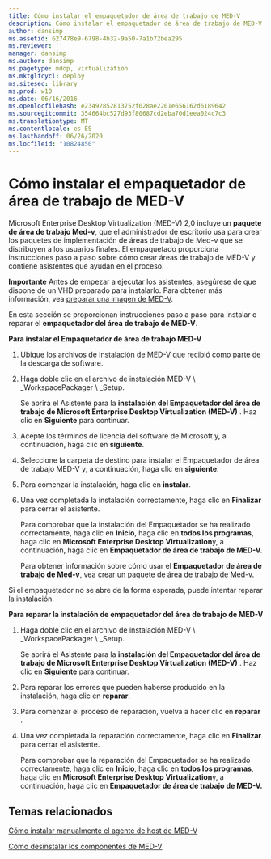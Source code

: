 ```yaml
---
title: Cómo instalar el empaquetador de área de trabajo de MED-V
description: Cómo instalar el empaquetador de área de trabajo de MED-V
author: dansimp
ms.assetid: 627478e9-6798-4b32-9a50-7a1b72bea295
ms.reviewer: ''
manager: dansimp
ms.author: dansimp
ms.pagetype: mdop, virtualization
ms.mktglfcycl: deploy
ms.sitesec: library
ms.prod: w10
ms.date: 06/16/2016
ms.openlocfilehash: e23492852813752f028ae2201e656162d6189642
ms.sourcegitcommit: 354664bc527d93f80687cd2eba70d1eea024c7c3
ms.translationtype: MT
ms.contentlocale: es-ES
ms.lasthandoff: 06/26/2020
ms.locfileid: "10824850"
---
```

# Cómo instalar el empaquetador de área de trabajo de MED-V


Microsoft Enterprise Desktop Virtualization (MED-V) 2,0 incluye un **paquete de área de trabajo Med-v**, que el administrador de escritorio usa para crear los paquetes de implementación de áreas de trabajo de Med-v que se distribuyen a los usuarios finales. El empaquetado proporciona instrucciones paso a paso sobre cómo crear áreas de trabajo de MED-V y contiene asistentes que ayudan en el proceso.

**Importante**  Antes de empezar a ejecutar los asistentes, asegúrese de que dispone de un VHD preparado para instalarlo. Para obtener más información, vea [preparar una imagen de MED-V](prepare-a-med-v-image.md).

 

En esta sección se proporcionan instrucciones paso a paso para instalar o reparar el **empaquetador del área de trabajo de MED-V**.

**Para instalar el Empaquetador de área de trabajo MED-V**

1.  Ubique los archivos de instalación de MED-V que recibió como parte de la descarga de software.

2.  Haga doble clic en el archivo de instalación MED-V \ _WorkspacePackager \ _Setup.

    Se abrirá el Asistente para la **instalación del Empaquetador del área de trabajo de Microsoft Enterprise Desktop Virtualization (MED-V)** . Haz clic en **Siguiente** para continuar.

3.  Acepte los términos de licencia del software de Microsoft y, a continuación, haga clic en **siguiente**.

4.  Seleccione la carpeta de destino para instalar el Empaquetador de área de trabajo MED-V y, a continuación, haga clic en **siguiente**.

5.  Para comenzar la instalación, haga clic en **instalar**.

6.  Una vez completada la instalación correctamente, haga clic en **Finalizar** para cerrar el asistente.

    Para comprobar que la instalación del Empaquetador se ha realizado correctamente, haga clic en **Inicio**, haga clic en **todos los programas**, haga clic en **Microsoft Enterprise Desktop Virtualization**y, a continuación, haga clic en **Empaquetador de área de trabajo de MED-V.**

    Para obtener información sobre cómo usar el **Empaquetador de área de trabajo de Med-v**, vea [crear un paquete de área de trabajo de Med-v](create-a-med-v-workspace-package.md).

Si el empaquetador no se abre de la forma esperada, puede intentar reparar la instalación.

**Para reparar la instalación de empaquetador del área de trabajo de MED-V**

1.  Haga doble clic en el archivo de instalación MED-V \ _WorkspacePackager \ _Setup.

    Se abrirá el Asistente para la **instalación del Empaquetador del área de trabajo de Microsoft Enterprise Desktop Virtualization (MED-V)** . Haz clic en **Siguiente** para continuar.

2.  Para reparar los errores que pueden haberse producido en la instalación, haga clic en **reparar**.

3.  Para comenzar el proceso de reparación, vuelva a hacer clic en **reparar** .

4.  Una vez completada la reparación correctamente, haga clic en **Finalizar** para cerrar el asistente.

    Para comprobar que la reparación del Empaquetador se ha realizado correctamente, haga clic en **Inicio**, haga clic en **todos los programas**, haga clic en **Microsoft Enterprise Desktop Virtualization**y, a continuación, haga clic en **Empaquetador de área de trabajo de MED-V.**

## Temas relacionados


[Cómo instalar manualmente el agente de host de MED-V](how-to-manually-install-the-med-v-host-agent.md)

[Cómo desinstalar los componentes de MED-V](how-to-uninstall-the-med-v-components.md)

 

 





